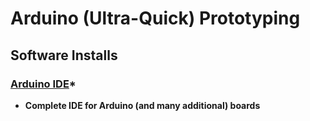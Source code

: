 # Arduino (Ultra-Quick) Prototyping

## Software Installs

### [Arduino IDE](https://www.arduino.cc/en/software)*

- **Complete IDE for Arduino (and many additional) boards**
